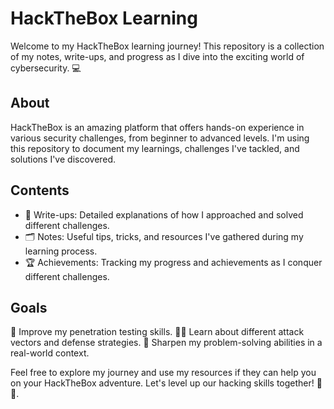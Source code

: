 # HackTheBox Learning

Welcome to my HackTheBox learning journey! This repository is a collection of my notes, write-ups, and progress as I dive into the exciting world of cybersecurity. 💻

## About
HackTheBox is an amazing platform that offers hands-on experience in various security challenges, from beginner to advanced levels. I'm using this repository to document my learnings, challenges I've tackled, and solutions I've discovered.

## Contents
- 📝 Write-ups: Detailed explanations of how I approached and solved different challenges.
- 🗂️ Notes: Useful tips, tricks, and resources I've gathered during my learning process.
- 🏆 Achievements: Tracking my progress and achievements as I conquer different challenges.

## Goals
🔐 Improve my penetration testing skills.
🕵️‍♂️ Learn about different attack vectors and defense strategies.
🧠 Sharpen my problem-solving abilities in a real-world context.

Feel free to explore my journey and use my resources if they can help you on your HackTheBox adventure. Let's level up our hacking skills together! 💪🌐.
